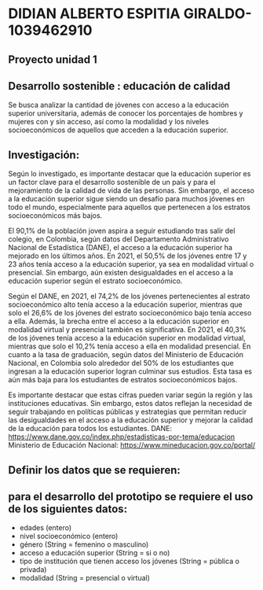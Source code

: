 # DIDIAN ALBERTO ESPITIA GIRALDO- 1039462910
## Proyecto unidad 1
## Desarrollo sostenible : educación de calidad
Se busca analizar la cantidad de jóvenes con acceso a la educación superior universitaria,
además de conocer los porcentajes de hombres y mujeres con y sin acceso, así como la
modalidad y los niveles socioeconómicos de aquellos que acceden a la educación superior.

## Investigación:
Según lo investigado, es importante destacar que la educación superior es un factor clave
para el desarrollo sostenible de un país y para el mejoramiento de la calidad de vida de las
personas. Sin embargo, el acceso a la educación superior sigue siendo un desafío para
muchos jóvenes en todo el mundo, especialmente para aquellos que pertenecen a los
estratos socioeconómicos más bajos.

El 90,1% de la población joven aspira a seguir estudiando tras salir del colegio, en
Colombia, según datos del Departamento Administrativo Nacional de Estadística (DANE), el
acceso a la educación superior ha mejorado en los últimos años. En 2021, el 50,5% de los
jóvenes entre 17 y 23 años tenía acceso a la educación superior, ya sea en modalidad
virtual o presencial. Sin embargo, aún existen desigualdades en el acceso a la educación
superior según el estrato socioeconómico.

Según el DANE, en 2021, el 74,2% de los jóvenes pertenecientes al estrato socioeconómico
alto tenía acceso a la educación superior, mientras que solo el 26,6% de los jóvenes del
estrato socioeconómico bajo tenía acceso a ella. Además, la brecha entre el acceso a la
educación superior en modalidad virtual y presencial también es significativa. En 2021, el
40,3% de los jóvenes tenía acceso a la educación superior en modalidad virtual, mientras
que solo el 10,2% tenía acceso a ella en modalidad presencial.
En cuanto a la tasa de graduación, según datos del Ministerio de Educación Nacional, en
Colombia solo alrededor del 50% de los estudiantes que ingresan a la educación superior
logran culminar sus estudios. Esta tasa es aún más baja para los estudiantes de estratos
socioeconómicos bajos.

Es importante destacar que estas cifras pueden variar según la región y las instituciones
educativas. Sin embargo, estos datos reflejan la necesidad de seguir trabajando en políticas
públicas y estrategias que permitan reducir las desigualdades en el acceso a la educación
superior y mejorar la calidad de la educación para todos los estudiantes.
DANE: https://www.dane.gov.co/index.php/estadisticas-por-tema/educacion
Ministerio de Educación Nacional: https://www.mineducacion.gov.co/portal/

## Definir los datos que se requieren:

## para el desarrollo del prototipo se requiere el uso de los siguientes datos:

- edades (entero)
- nivel socioeconómico (entero)
- género (String = femenino o masculino)
- acceso a educación superior (String = si o no)
- tipo de institución que tienen acceso los jóvenes (String = pública o privada)
- modalidad (String = presencial o virtual)